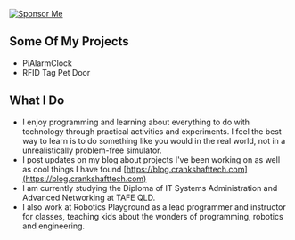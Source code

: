 [![Sponsor Me](https://img.shields.io/static/v1?label=Sponsor&message=%E2%9D%A4&logo=GitHub&link=https://www.github.com/sponsors/hasmar04)](https://github.com/sponsors/hasmar04)
## Some Of My Projects
- PiAlarmClock
- RFID Tag Pet Door

## What I Do
- I enjoy programming and learning about everything to do with technology through practical activities and experiments. I feel the best way to learn is to do something like you would in the real world, not in a unrealistically problem-free simulator. 
- I post updates on my blog about projects I've been working on as well as cool things I have found [https://blog.crankshafttech.com](https://blog.crankshafttech.com)
- I am currently studying the Diploma of IT Systems Administration and Advanced Networking at TAFE QLD. 
- I also work at Robotics Playground as a lead programmer and instructor for classes, teaching kids about the wonders of programming, robotics and engineering. 
